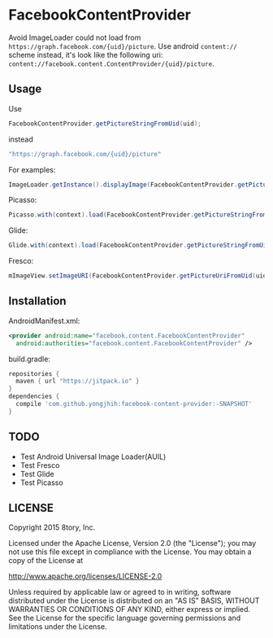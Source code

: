 # FacebookContentProvider

Avoid ImageLoader could not load from `https://graph.facebook.com/{uid}/picture`. Use android `content://` scheme instead, it's look like the following uri: `content://facebook.content.ContentProvider/{uid}/picture`.

## Usage

Use

```java
FacebookContentProvider.getPictureStringFromUid(uid);
```

instead

```java
"https://graph.facebook.com/{uid}/picture"
```

For examples:

```java
ImageLoader.getInstance().displayImage(FacebookContentProvider.getPictureStringFromUid(uid), mImageView);
```

Picasso:

```java
Picasso.with(context).load(FacebookContentProvider.getPictureStringFromUid(uid)).into(mImageView);
```

Glide:

```java
Glide.with(context).load(FacebookContentProvider.getPictureStringFromUid(uid)).into(mImageView);
```

Fresco:

```java
mImageView.setImageURI(FacebookContentProvider.getPictureUriFromUid(uid)));
```

## Installation

AndroidManifest.xml:

```xml
<provider android:name="facebook.content.FacebookContentProvider"
  android:authorities="facebook.content.FacebookContentProvider" />
```

build.gradle:

```gradle
repositories {
  maven { url "https://jitpack.io" }
}
dependencies {
  compile 'com.github.yongjhih:facebook-content-provider:-SNAPSHOT'
}
```

## TODO

* Test Android Universal Image Loader(AUIL)
* Test Fresco
* Test Glide
* Test Picasso

## LICENSE

Copyright 2015 8tory, Inc.

Licensed under the Apache License, Version 2.0 (the "License"); you may not use this file except in compliance with the License. You may obtain a copy of the License at

http://www.apache.org/licenses/LICENSE-2.0

Unless required by applicable law or agreed to in writing, software distributed under the License is distributed on an "AS IS" BASIS, WITHOUT WARRANTIES OR CONDITIONS OF ANY KIND, either express or implied. See the License for the specific language governing permissions and limitations under the License.
